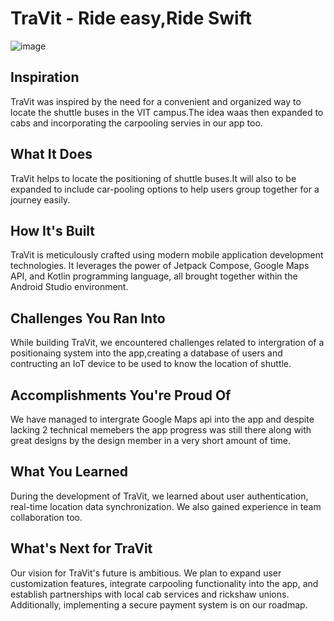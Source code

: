 # TraVit - Ride easy,Ride Swift
![image](https://github.com/Ashwani1330/TraVit/assets/84962178/d5df7f5b-f3b6-40f2-bbcb-15bcc0c09b28)
## Inspiration

TraVit was inspired by the need for a convenient and organized way to locate the shuttle buses in the VIT campus.The idea waas then expanded to cabs and incorporating the carpooling servies in our app too.

## What It Does

TraVit helps to locate the positioning of shuttle buses.It will also to be expanded to include car-pooling options to  help users group together for a journey easily.

## How It's Built

TraVit is meticulously crafted using modern mobile application development technologies. It leverages the power of Jetpack Compose, Google Maps API, and Kotlin programming language, all brought together within the Android Studio environment.

## Challenges You Ran Into

While building TraVit, we encountered challenges related to intergration of a positionaing system into the app,creating a database of users and contructing an IoT device to be used to know the location of shuttle.

## Accomplishments You're Proud Of

We have managed to intergrate Google Maps api into the app and despite lacking 2 technical memebers the app progress was still there along with great designs by the design member in a very short amount of time. 

## What You Learned

During the development of TraVit, we learned about user authentication, real-time location data synchronization. We also gained experience in team collaboration too.

## What's Next for TraVit

Our vision for TraVit's future is ambitious. We plan to expand user customization features, integrate carpooling functionality into the app, and establish partnerships with local cab services and rickshaw unions. Additionally, implementing a secure payment system is on our roadmap.




